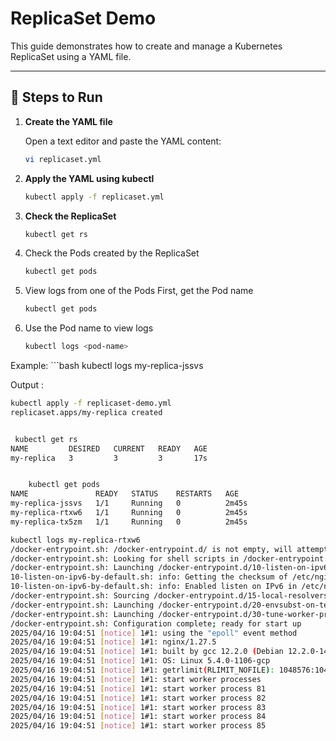 
# ReplicaSet Demo

This guide demonstrates how to create and manage a Kubernetes ReplicaSet using a YAML file.

---

## 📝 Steps to Run

1. **Create the YAML file**

   Open a text editor and paste the YAML content:
   ```bash
   vi replicaset.yml

2. **Apply the YAML using kubectl**
   ```bash
   kubectl apply -f replicaset.yml
3. **Check the ReplicaSet**
   ```bash
   kubectl get rs
4. Check the Pods created by the ReplicaSet
   ```bash
   kubectl get pods
5. View logs from one of the Pods First, get the Pod name
   ```bash
   kubectl get pods
6. Use the Pod name to view logs
    ```bash
    kubectl logs <pod-name>
  Example:
    ```bash
    kubectl logs my-replica-jssvs


Output :

```bash
kubectl apply -f replicaset-demo.yml 
replicaset.apps/my-replica created


 kubectl get rs
NAME         DESIRED   CURRENT   READY   AGE
my-replica   3         3         3       17s


    kubectl get pods
NAME               READY   STATUS    RESTARTS   AGE
my-replica-jssvs   1/1     Running   0          2m45s
my-replica-rtxw6   1/1     Running   0          2m45s
my-replica-tx5zm   1/1     Running   0          2m45s

kubectl logs my-replica-rtxw6
/docker-entrypoint.sh: /docker-entrypoint.d/ is not empty, will attempt to perform configuration
/docker-entrypoint.sh: Looking for shell scripts in /docker-entrypoint.d/
/docker-entrypoint.sh: Launching /docker-entrypoint.d/10-listen-on-ipv6-by-default.sh
10-listen-on-ipv6-by-default.sh: info: Getting the checksum of /etc/nginx/conf.d/default.conf
10-listen-on-ipv6-by-default.sh: info: Enabled listen on IPv6 in /etc/nginx/conf.d/default.conf
/docker-entrypoint.sh: Sourcing /docker-entrypoint.d/15-local-resolvers.envsh
/docker-entrypoint.sh: Launching /docker-entrypoint.d/20-envsubst-on-templates.sh
/docker-entrypoint.sh: Launching /docker-entrypoint.d/30-tune-worker-processes.sh
/docker-entrypoint.sh: Configuration complete; ready for start up
2025/04/16 19:04:51 [notice] 1#1: using the "epoll" event method
2025/04/16 19:04:51 [notice] 1#1: nginx/1.27.5
2025/04/16 19:04:51 [notice] 1#1: built by gcc 12.2.0 (Debian 12.2.0-14) 
2025/04/16 19:04:51 [notice] 1#1: OS: Linux 5.4.0-1106-gcp
2025/04/16 19:04:51 [notice] 1#1: getrlimit(RLIMIT_NOFILE): 1048576:1048576
2025/04/16 19:04:51 [notice] 1#1: start worker processes
2025/04/16 19:04:51 [notice] 1#1: start worker process 81
2025/04/16 19:04:51 [notice] 1#1: start worker process 82
2025/04/16 19:04:51 [notice] 1#1: start worker process 83
2025/04/16 19:04:51 [notice] 1#1: start worker process 84
2025/04/16 19:04:51 [notice] 1#1: start worker process 85

